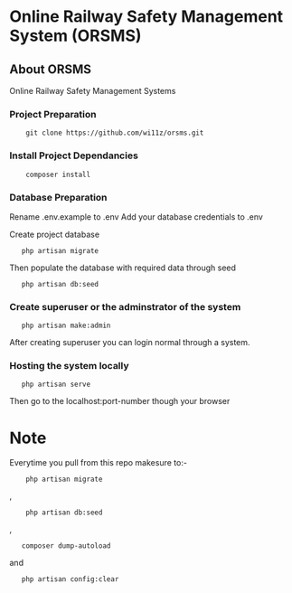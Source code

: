 # Online Railway Safety Management System (ORSMS)

## About ORSMS
Online Railway Safety Management Systems

### Project Preparation
```
    git clone https://github.com/wi11z/orsms.git
```

### Install Project Dependancies
```
    composer install
```

### Database Preparation
    
   Rename .env.example to .env 
   Add your database credentials to .env 
 
 Create project database
 ```
    php artisan migrate
 ```
 
 Then populate the database with required data through seed
 ```
    php artisan db:seed
 ```
 ### Create superuser or the adminstrator of the system
 ```
    php artisan make:admin
 ```
 
 After creating superuser you can login normal through a system.
 
 ### Hosting the system locally
 ```
    php artisan serve
 ```
 
 Then go to the localhost:port-number though your browser
    
 # Note
    
   Everytime you pull from this repo makesure to:-
   ```
       php artisan migrate
   ```
   ,
   ```
       php artisan db:seed
   ```
   ,
   ```
      composer dump-autoload
   ```
   and
   ```
      php artisan config:clear
   ```
   
